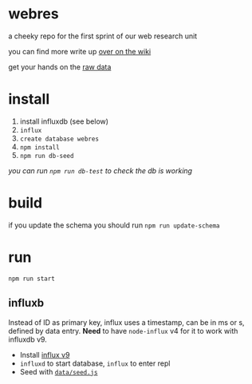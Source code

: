 # webres
a cheeky repo for the first sprint of our web research unit

you can find more write up [over on the wiki](https://github.com/zaccolley/webres/wiki/)

get your hands on the [raw data](http://labs.calcroft.co/pc-data.json)

# install

1. install influxdb (see below)
2. `influx`
3. `create database webres`
4. `npm install`
5. `npm run db-seed`

_you can run `npm run db-test` to check the db is working_

# build

if you update the schema you should run
`npm run update-schema`

# run

`npm run start`

## influxb
Instead of ID as primary key, influx uses a timestamp, can be in ms or s, defined by data entry. **Need** to have `node-influx` v4 for it to work with influxdb v9.
- Install [influx v9](https://influxdb.com/docs/v0.9/introduction/installation.html)
- `influxd` to start database, `influx` to enter repl
- Seed with [`data/seed.js`](https://github.com/zaccolley/webres/blob/master/data/seed.js)
